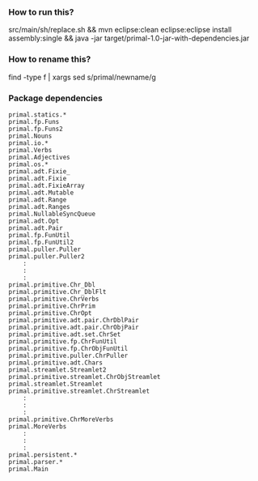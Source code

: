### How to run this?
src/main/sh/replace.sh && mvn eclipse:clean eclipse:eclipse install assembly:single && java -jar target/primal-1.0-jar-with-dependencies.jar

### How to rename this?
find -type f | xargs sed s/primal/newname/g

### Package dependencies

```
primal.statics.*
primal.fp.Funs
primal.fp.Funs2
primal.Nouns
primal.io.*
primal.Verbs
primal.Adjectives
primal.os.*
primal.adt.Fixie_
primal.adt.Fixie
primal.adt.FixieArray
primal.adt.Mutable
primal.adt.Range
primal.adt.Ranges
primal.NullableSyncQueue
primal.adt.Opt
primal.adt.Pair
primal.fp.FunUtil
primal.fp.FunUtil2
primal.puller.Puller
primal.puller.Puller2
	:
	:
	:
primal.primitive.Chr_Dbl
primal.primitive.Chr_DblFlt
primal.primitive.ChrVerbs
primal.primitive.ChrPrim
primal.primitive.ChrOpt
primal.primitive.adt.pair.ChrDblPair
primal.primitive.adt.pair.ChrObjPair
primal.primitive.adt.set.ChrSet
primal.primitive.fp.ChrFunUtil
primal.primitive.fp.ChrObjFunUtil
primal.primitive.puller.ChrPuller
primal.primitive.adt.Chars
primal.streamlet.Streamlet2
primal.primitive.streamlet.ChrObjStreamlet
primal.streamlet.Streamlet
primal.primitive.streamlet.ChrStreamlet
	:
	:
	:
primal.primitive.ChrMoreVerbs
primal.MoreVerbs
	:
	:
	:
primal.persistent.*
primal.parser.*
primal.Main
```
